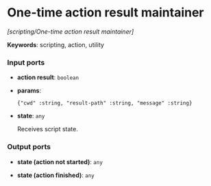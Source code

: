# One-time action result maintainer

_[scripting/One-time action result maintainer]_

__Keywords__: scripting, action, utility

### Input ports

* __action result__: ` boolean `


* __params__: 
    ```
    {"cwd" :string, "result-path" :string, "message" :string}
    ```


* __state__: ` any `

    Receives script state.

### Output ports

* __state (action not started)__: ` any `


* __state (action finished)__: ` any `

